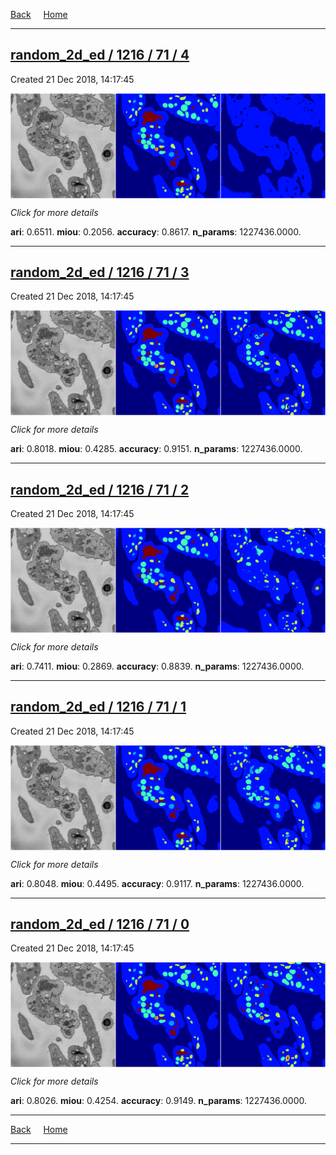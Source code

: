 
[Back](..)&nbsp;&nbsp;&nbsp;&nbsp;&nbsp;[Home](https://leapmanlab.github.io/snapshots)

---

<div class="summary"><a href="4"><h2>random_2d_ed / 1216 / 71 / 4</h2></a><p>Created 21 Dec 2018, 14:17:45
</p><a href="4"><img src="4/media/summary.png" align="center"></a><p>
<i>Click for more details</i>
</p></div>

**ari**: 0.6511. **miou**: 0.2056. **accuracy**: 0.8617. **n_params**: 1227436.0000. 

---

<div class="summary"><a href="3"><h2>random_2d_ed / 1216 / 71 / 3</h2></a><p>Created 21 Dec 2018, 14:17:45
</p><a href="3"><img src="3/media/summary.png" align="center"></a><p>
<i>Click for more details</i>
</p></div>

**ari**: 0.8018. **miou**: 0.4285. **accuracy**: 0.9151. **n_params**: 1227436.0000. 

---

<div class="summary"><a href="2"><h2>random_2d_ed / 1216 / 71 / 2</h2></a><p>Created 21 Dec 2018, 14:17:45
</p><a href="2"><img src="2/media/summary.png" align="center"></a><p>
<i>Click for more details</i>
</p></div>

**ari**: 0.7411. **miou**: 0.2869. **accuracy**: 0.8839. **n_params**: 1227436.0000. 

---

<div class="summary"><a href="1"><h2>random_2d_ed / 1216 / 71 / 1</h2></a><p>Created 21 Dec 2018, 14:17:45
</p><a href="1"><img src="1/media/summary.png" align="center"></a><p>
<i>Click for more details</i>
</p></div>

**ari**: 0.8048. **miou**: 0.4495. **accuracy**: 0.9117. **n_params**: 1227436.0000. 

---

<div class="summary"><a href="0"><h2>random_2d_ed / 1216 / 71 / 0</h2></a><p>Created 21 Dec 2018, 14:17:45
</p><a href="0"><img src="0/media/summary.png" align="center"></a><p>
<i>Click for more details</i>
</p></div>

**ari**: 0.8026. **miou**: 0.4254. **accuracy**: 0.9149. **n_params**: 1227436.0000. 

---

[Back](..)&nbsp;&nbsp;&nbsp;&nbsp;&nbsp;[Home](https://leapmanlab.github.io/snapshots)

---